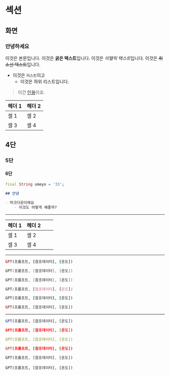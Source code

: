 # 섹션

## 화면

### 안녕하세요

이것은 본문입니다. 이것은 **굵은 텍스트**입니다. 이것은 *이탤릭 텍스트*입니다. 이것은 ~~취소선 텍스트~~입니다.

- 이것은 `리스트`이고
	- 이것은 하위 리스트입니다.

> 이건 [인용](https://google.com)이죠.

| 헤더 1 | 헤더 2 |
|--------|--------|
| 셀 1   | 셀 2   |
| 셀 3   | 셀 4   |

## 4단

### 5단

#### 6단

``` dart
final String umeyo = '33';
```

```markdown
## 안녕

- 마크다운이에요
	- 이것도 어떻게 해줄까?
```

---

| 헤더 1 | 헤더 2 |     |     |
| ------ | ------ | --- | --- |
| 셀 1   | 셀 2   |     |     |
| 셀 3   | 셀 4   |     |     |

---

```ruby
GPT(프롬프트, [참조데이터], [온도])
```

```cpp
GPT(프롬프트, [참조데이터], [온도])
```

```c
GPT(프롬프트, [참조데이터], [온도])
```

```css
GPT(프롬프트, [참조데이터], [온도])
```

```fortran
GPT(프롬프트, [참조데이터], [온도])
```

```php
GPT(프롬프트, [참조데이터], [온도])
```

---

```r
GPT(프롬프트, [참조데이터], [온도])
```

```json
GPT(프롬프트, [참조데이터], [온도])
```

```yaml
GPT(프롬프트, [참조데이터], [온도])
```

```TOML
GPT(프롬프트, [참조데이터], [온도])
```

```sass
GPT(프롬프트, [참조데이터], [온도])
```

```vbnet
GPT(프롬프트, [참조데이터], [온도])
```